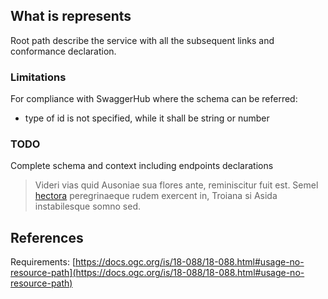 ## What is represents

Root path describe the service with all the subsequent links and conformance declaration.

### Limitations
For compliance with SwaggerHub where the schema can be referred:
- type of id is not specified, while it shall be string or number

### TODO
Complete schema and context including endpoints declarations

> Videri vias quid Ausoniae sua flores ante, reminiscitur fuit est. Semel
> [hectora](http://silvaque.org/) peregrinaeque rudem exercent in, Troiana si
> Asida instabilesque somno sed.

## References

Requirements: [https://docs.ogc.org/is/18-088/18-088.html#usage-no-resource-path](https://docs.ogc.org/is/18-088/18-088.html#usage-no-resource-path)
